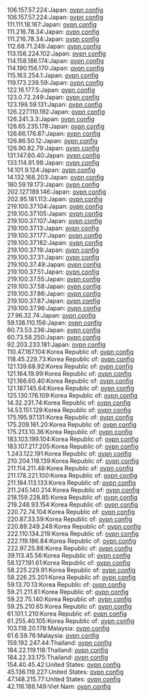 106.157.57.224:Japan: [ovpn config](vpn/106_157_57_224.ovpn)  
106.157.57.224:Japan: [ovpn config](vpn/106_157_57_224.ovpn)  
111.111.18.167:Japan: [ovpn config](vpn/111_111_18_167.ovpn)  
111.216.78.34:Japan: [ovpn config](vpn/111_216_78_34.ovpn)  
111.216.78.34:Japan: [ovpn config](vpn/111_216_78_34.ovpn)  
112.68.71.249:Japan: [ovpn config](vpn/112_68_71_249.ovpn)  
113.158.224.102:Japan: [ovpn config](vpn/113_158_224_102.ovpn)  
114.158.186.174:Japan: [ovpn config](vpn/114_158_186_174.ovpn)  
114.190.156.170:Japan: [ovpn config](vpn/114_190_156_170.ovpn)  
115.163.254.1:Japan: [ovpn config](vpn/115_163_254_1.ovpn)  
119.173.239.59:Japan: [ovpn config](vpn/119_173_239_59.ovpn)  
122.16.177.5:Japan: [ovpn config](vpn/122_16_177_5.ovpn)  
123.0.72.249:Japan: [ovpn config](vpn/123_0_72_249.ovpn)  
123.198.59.131:Japan: [ovpn config](vpn/123_198_59_131.ovpn)  
126.227.110.192:Japan: [ovpn config](vpn/126_227_110_192.ovpn)  
126.241.3.3:Japan: [ovpn config](vpn/126_241_3_3.ovpn)  
126.65.235.178:Japan: [ovpn config](vpn/126_65_235_178.ovpn)  
126.66.176.87:Japan: [ovpn config](vpn/126_66_176_87.ovpn)  
126.86.50.12:Japan: [ovpn config](vpn/126_86_50_12.ovpn)  
126.90.82.79:Japan: [ovpn config](vpn/126_90_82_79.ovpn)  
131.147.60.40:Japan: [ovpn config](vpn/131_147_60_40.ovpn)  
133.114.81.98:Japan: [ovpn config](vpn/133_114_81_98.ovpn)  
14.101.9.124:Japan: [ovpn config](vpn/14_101_9_124.ovpn)  
14.132.168.203:Japan: [ovpn config](vpn/14_132_168_203.ovpn)  
180.59.19.173:Japan: [ovpn config](vpn/180_59_19_173.ovpn)  
202.127.189.146:Japan: [ovpn config](vpn/202_127_189_146.ovpn)  
202.95.181.113:Japan: [ovpn config](vpn/202_95_181_113.ovpn)  
219.100.37.104:Japan: [ovpn config](vpn/219_100_37_104.ovpn)  
219.100.37.105:Japan: [ovpn config](vpn/219_100_37_105.ovpn)  
219.100.37.107:Japan: [ovpn config](vpn/219_100_37_107.ovpn)  
219.100.37.13:Japan: [ovpn config](vpn/219_100_37_13.ovpn)  
219.100.37.177:Japan: [ovpn config](vpn/219_100_37_177.ovpn)  
219.100.37.182:Japan: [ovpn config](vpn/219_100_37_182.ovpn)  
219.100.37.19:Japan: [ovpn config](vpn/219_100_37_19.ovpn)  
219.100.37.31:Japan: [ovpn config](vpn/219_100_37_31.ovpn)  
219.100.37.49:Japan: [ovpn config](vpn/219_100_37_49.ovpn)  
219.100.37.51:Japan: [ovpn config](vpn/219_100_37_51.ovpn)  
219.100.37.55:Japan: [ovpn config](vpn/219_100_37_55.ovpn)  
219.100.37.58:Japan: [ovpn config](vpn/219_100_37_58.ovpn)  
219.100.37.86:Japan: [ovpn config](vpn/219_100_37_86.ovpn)  
219.100.37.87:Japan: [ovpn config](vpn/219_100_37_87.ovpn)  
219.100.37.96:Japan: [ovpn config](vpn/219_100_37_96.ovpn)  
27.96.32.74:Japan: [ovpn config](vpn/27_96_32_74.ovpn)  
59.138.110.156:Japan: [ovpn config](vpn/59_138_110_156.ovpn)  
60.73.53.236:Japan: [ovpn config](vpn/60_73_53_236.ovpn)  
60.73.58.250:Japan: [ovpn config](vpn/60_73_58_250.ovpn)  
92.203.233.181:Japan: [ovpn config](vpn/92_203_233_181.ovpn)  
110.47.167.104:Korea Republic of: [ovpn config](vpn/110_47_167_104.ovpn)  
118.45.229.73:Korea Republic of: [ovpn config](vpn/118_45_229_73.ovpn)  
121.139.68.92:Korea Republic of: [ovpn config](vpn/121_139_68_92.ovpn)  
121.164.19.99:Korea Republic of: [ovpn config](vpn/121_164_19_99.ovpn)  
121.166.60.40:Korea Republic of: [ovpn config](vpn/121_166_60_40.ovpn)  
121.187.145.64:Korea Republic of: [ovpn config](vpn/121_187_145_64.ovpn)  
125.130.176.109:Korea Republic of: [ovpn config](vpn/125_130_176_109.ovpn)  
14.32.231.74:Korea Republic of: [ovpn config](vpn/14_32_231_74.ovpn)  
14.53.151.129:Korea Republic of: [ovpn config](vpn/14_53_151_129.ovpn)  
175.195.97.131:Korea Republic of: [ovpn config](vpn/175_195_97_131.ovpn)  
175.209.161.20:Korea Republic of: [ovpn config](vpn/175_209_161_20.ovpn)  
175.213.10.36:Korea Republic of: [ovpn config](vpn/175_213_10_36.ovpn)  
183.103.199.104:Korea Republic of: [ovpn config](vpn/183_103_199_104.ovpn)  
183.107.217.205:Korea Republic of: [ovpn config](vpn/183_107_217_205.ovpn)  
1.243.122.191:Korea Republic of: [ovpn config](vpn/1_243_122_191.ovpn)  
210.204.118.139:Korea Republic of: [ovpn config](vpn/210_204_118_139.ovpn)  
211.114.211.48:Korea Republic of: [ovpn config](vpn/211_114_211_48.ovpn)  
211.178.221.100:Korea Republic of: [ovpn config](vpn/211_178_221_100.ovpn)  
211.184.113.133:Korea Republic of: [ovpn config](vpn/211_184_113_133.ovpn)  
211.245.140.214:Korea Republic of: [ovpn config](vpn/211_245_140_214.ovpn)  
218.159.228.85:Korea Republic of: [ovpn config](vpn/218_159_228_85.ovpn)  
219.248.93.154:Korea Republic of: [ovpn config](vpn/219_248_93_154.ovpn)  
220.72.74.104:Korea Republic of: [ovpn config](vpn/220_72_74_104.ovpn)  
220.87.33.59:Korea Republic of: [ovpn config](vpn/220_87_33_59.ovpn)  
220.89.249.248:Korea Republic of: [ovpn config](vpn/220_89_249_248.ovpn)  
222.110.134.219:Korea Republic of: [ovpn config](vpn/222_110_134_219.ovpn)  
222.119.186.84:Korea Republic of: [ovpn config](vpn/222_119_186_84.ovpn)  
222.97.25.88:Korea Republic of: [ovpn config](vpn/222_97_25_88.ovpn)  
39.113.45.56:Korea Republic of: [ovpn config](vpn/39_113_45_56.ovpn)  
58.127.191.61:Korea Republic of: [ovpn config](vpn/58_127_191_61.ovpn)  
58.225.229.91:Korea Republic of: [ovpn config](vpn/58_225_229_91.ovpn)  
58.226.25.201:Korea Republic of: [ovpn config](vpn/58_226_25_201.ovpn)  
59.13.70.13:Korea Republic of: [ovpn config](vpn/59_13_70_13.ovpn)  
59.21.211.81:Korea Republic of: [ovpn config](vpn/59_21_211_81.ovpn)  
59.22.75.140:Korea Republic of: [ovpn config](vpn/59_22_75_140.ovpn)  
59.25.210.65:Korea Republic of: [ovpn config](vpn/59_25_210_65.ovpn)  
61.101.1.210:Korea Republic of: [ovpn config](vpn/61_101_1_210.ovpn)  
61.255.40.105:Korea Republic of: [ovpn config](vpn/61_255_40_105.ovpn)  
103.118.20.178:Malaysia: [ovpn config](vpn/103_118_20_178.ovpn)  
61.6.59.76:Malaysia: [ovpn config](vpn/61_6_59_76.ovpn)  
159.192.247.44:Thailand: [ovpn config](vpn/159_192_247_44.ovpn)  
184.22.119.118:Thailand: [ovpn config](vpn/184_22_119_118.ovpn)  
184.22.33.175:Thailand: [ovpn config](vpn/184_22_33_175.ovpn)  
154.40.45.42:United States: [ovpn config](vpn/154_40_45_42.ovpn)  
45.136.119.227:United States: [ovpn config](vpn/45_136_119_227.ovpn)  
47.148.215.77:United States: [ovpn config](vpn/47_148_215_77.ovpn)  
42.116.188.149:Viet Nam: [ovpn config](vpn/42_116_188_149.ovpn)  
